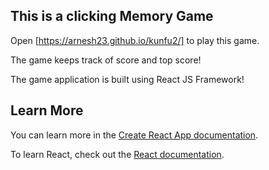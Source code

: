 
## This is a clicking Memory Game

Open [https://arnesh23.github.io/kunfu2/] to play this game. 

The game keeps track of score and top score!

The game application is built using React JS Framework! 



## Learn More

You can learn more in the [Create React App documentation](https://facebook.github.io/create-react-app/docs/getting-started).

To learn React, check out the [React documentation](https://reactjs.org/).

